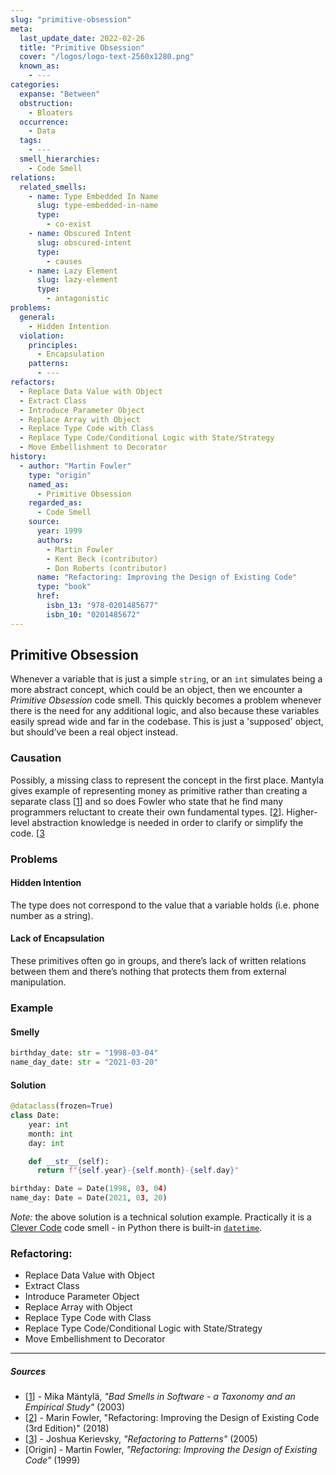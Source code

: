 ```yaml
---
slug: "primitive-obsession"
meta:
  last_update_date: 2022-02-26
  title: "Primitive Obsession"
  cover: "/logos/logo-text-2560x1280.png"
  known_as:
    - ---
categories:
  expanse: "Between"
  obstruction:
    - Bloaters
  occurrence:
    - Data
  tags:
    - ---
  smell_hierarchies:
    - Code Smell
relations:
  related_smells:
    - name: Type Embedded In Name
      slug: type-embedded-in-name
      type:
        - co-exist
    - name: Obscured Intent
      slug: obscured-intent
      type:
        - causes
    - name: Lazy Element
      slug: lazy-element
      type:
        - antagonistic
problems:
  general:
    - Hidden Intention
  violation:
    principles:
      - Encapsulation
    patterns:
      - ---
refactors:
  - Replace Data Value with Object
  - Extract Class
  - Introduce Parameter Object
  - Replace Array with Object
  - Replace Type Code with Class
  - Replace Type Code/Conditional Logic with State/Strategy
  - Move Embellishment to Decorator
history:
  - author: "Martin Fowler"
    type: "origin"
    named_as:
      - Primitive Obsession
    regarded_as:
      - Code Smell
    source:
      year: 1999
      authors:
        - Martin Fowler
        - Kent Beck (contributor)
        - Don Roberts (contributor)
      name: "Refactoring: Improving the Design of Existing Code"
      type: "book"
      href:
        isbn_13: "978-0201485677"
        isbn_10: "0201485672"
---
```


## Primitive Obsession

Whenever a variable that is just a simple `string`, or an `int` simulates being a more abstract concept, which could be an object, then we encounter a _Primitive Obsession_ code smell. This quickly becomes a problem whenever there is the need for any additional logic, and also because these variables easily spread wide and far in the codebase. This is just a 'supposed' object, but should’ve been a real object instead.

### Causation

Possibly, a missing class to represent the concept in the first place. Mantyla gives example of representing money as primitive rather than creating a separate class [[1](#sources)] and so does Fowler who state that he find many programmers reluctant to create their own fundamental types. [[2](#sources)]. Higher-level abstraction knowledge is needed in order to clarify or simplify the code. [[3](#sources)

### Problems

#### **Hidden Intention**

The type does not correspond to the value that a variable holds (i.e. phone number as a string).

#### **Lack of Encapsulation**

These primitives often go in groups, and there’s lack of written relations between them and there’s nothing that protects them from external manipulation.

### Example

<div class="example-block">

#### Smelly

```py
birthday_date: str = "1998-03-04"
name_day_date: str = "2021-03-20"
```

#### Solution

```py
@dataclass(frozen=True)
class Date:
    year: int
    month: int
    day: int

    def __str__(self):
      return f"{self.year}-{self.month}-{self.day}"

birthday: Date = Date(1998, 03, 04)
name_day: Date = Date(2021, 03, 20)
```

_Note:_ the above solution is a technical solution example. Practically it is a [Clever Code](./clever-code.md) code smell - in Python there is built-in [`datetime`](https://docs.python.org/3/library/datetime.html).

</div>

### Refactoring:

- Replace Data Value with Object
- Extract Class
- Introduce Parameter Object
- Replace Array with Object
- Replace Type Code with Class
- Replace Type Code/Conditional Logic with State/Strategy
- Move Embellishment to Decorator

---

##### Sources

- [[1](#sources)] - Mika Mäntylä, _"Bad Smells in Software - a Taxonomy and an Empirical Study"_ (2003)
- [[2](#sources)] - Marin Fowler, "Refactoring: Improving the Design of Existing Code (3rd Edition)" (2018)
- [[3](#sources)] - Joshua Kerievsky, _"Refactoring to Patterns"_ (2005)
- [Origin] - Martin Fowler, _"Refactoring: Improving the Design of Existing Code"_ (1999)
